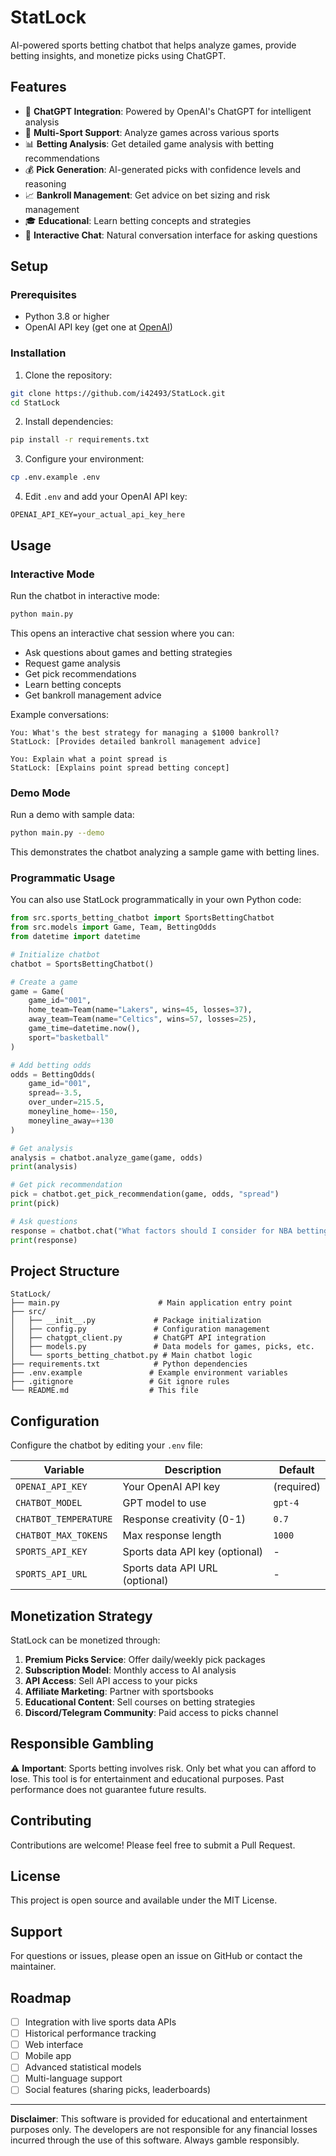# StatLock

AI-powered sports betting chatbot that helps analyze games, provide betting insights, and monetize picks using ChatGPT.

## Features

- 🤖 **ChatGPT Integration**: Powered by OpenAI's ChatGPT for intelligent analysis
- 🏀 **Multi-Sport Support**: Analyze games across various sports
- 📊 **Betting Analysis**: Get detailed game analysis with betting recommendations
- 💰 **Pick Generation**: AI-generated picks with confidence levels and reasoning
- 📈 **Bankroll Management**: Get advice on bet sizing and risk management
- 🎓 **Educational**: Learn betting concepts and strategies
- 💬 **Interactive Chat**: Natural conversation interface for asking questions

## Setup

### Prerequisites

- Python 3.8 or higher
- OpenAI API key (get one at [OpenAI](https://platform.openai.com/api-keys))

### Installation

1. Clone the repository:
```bash
git clone https://github.com/i42493/StatLock.git
cd StatLock
```

2. Install dependencies:
```bash
pip install -r requirements.txt
```

3. Configure your environment:
```bash
cp .env.example .env
```

4. Edit `.env` and add your OpenAI API key:
```
OPENAI_API_KEY=your_actual_api_key_here
```

## Usage

### Interactive Mode

Run the chatbot in interactive mode:
```bash
python main.py
```

This opens an interactive chat session where you can:
- Ask questions about games and betting strategies
- Request game analysis
- Get pick recommendations
- Learn betting concepts
- Get bankroll management advice

Example conversations:
```
You: What's the best strategy for managing a $1000 bankroll?
StatLock: [Provides detailed bankroll management advice]

You: Explain what a point spread is
StatLock: [Explains point spread betting concept]
```

### Demo Mode

Run a demo with sample data:
```bash
python main.py --demo
```

This demonstrates the chatbot analyzing a sample game with betting lines.

### Programmatic Usage

You can also use StatLock programmatically in your own Python code:

```python
from src.sports_betting_chatbot import SportsBettingChatbot
from src.models import Game, Team, BettingOdds
from datetime import datetime

# Initialize chatbot
chatbot = SportsBettingChatbot()

# Create a game
game = Game(
    game_id="001",
    home_team=Team(name="Lakers", wins=45, losses=37),
    away_team=Team(name="Celtics", wins=57, losses=25),
    game_time=datetime.now(),
    sport="basketball"
)

# Add betting odds
odds = BettingOdds(
    game_id="001",
    spread=-3.5,
    over_under=215.5,
    moneyline_home=-150,
    moneyline_away=+130
)

# Get analysis
analysis = chatbot.analyze_game(game, odds)
print(analysis)

# Get pick recommendation
pick = chatbot.get_pick_recommendation(game, odds, "spread")
print(pick)

# Ask questions
response = chatbot.chat("What factors should I consider for NBA betting?")
print(response)
```

## Project Structure

```
StatLock/
├── main.py                      # Main application entry point
├── src/
│   ├── __init__.py             # Package initialization
│   ├── config.py               # Configuration management
│   ├── chatgpt_client.py       # ChatGPT API integration
│   ├── models.py               # Data models for games, picks, etc.
│   └── sports_betting_chatbot.py # Main chatbot logic
├── requirements.txt            # Python dependencies
├── .env.example               # Example environment variables
├── .gitignore                 # Git ignore rules
└── README.md                  # This file
```

## Configuration

Configure the chatbot by editing your `.env` file:

| Variable | Description | Default |
|----------|-------------|---------|
| `OPENAI_API_KEY` | Your OpenAI API key | (required) |
| `CHATBOT_MODEL` | GPT model to use | `gpt-4` |
| `CHATBOT_TEMPERATURE` | Response creativity (0-1) | `0.7` |
| `CHATBOT_MAX_TOKENS` | Max response length | `1000` |
| `SPORTS_API_KEY` | Sports data API key (optional) | - |
| `SPORTS_API_URL` | Sports data API URL (optional) | - |

## Monetization Strategy

StatLock can be monetized through:

1. **Premium Picks Service**: Offer daily/weekly pick packages
2. **Subscription Model**: Monthly access to AI analysis
3. **API Access**: Sell API access to your picks
4. **Affiliate Marketing**: Partner with sportsbooks
5. **Educational Content**: Sell courses on betting strategies
6. **Discord/Telegram Community**: Paid access to picks channel

## Responsible Gambling

⚠️ **Important**: Sports betting involves risk. Only bet what you can afford to lose. This tool is for entertainment and educational purposes. Past performance does not guarantee future results.

## Contributing

Contributions are welcome! Please feel free to submit a Pull Request.

## License

This project is open source and available under the MIT License.

## Support

For questions or issues, please open an issue on GitHub or contact the maintainer.

## Roadmap

- [ ] Integration with live sports data APIs
- [ ] Historical performance tracking
- [ ] Web interface
- [ ] Mobile app
- [ ] Advanced statistical models
- [ ] Multi-language support
- [ ] Social features (sharing picks, leaderboards)

---

**Disclaimer**: This software is provided for educational and entertainment purposes only. The developers are not responsible for any financial losses incurred through the use of this software. Always gamble responsibly.
